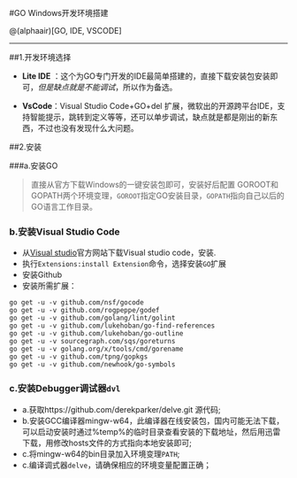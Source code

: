 #GO Windows开发环境搭建

@(alphaair)[GO, IDE, VSCODE]

--------------
##1.开发环境选择
- **Lite IDE** ：这个为GO专门开发的IDE最简单搭建的，直接下载安装包安装即可，*但是缺点就是不能调试*，所以作为备选。

- **VsCode**：Visual Studio Code+GO+del 扩展，微软出的开源跨平台IDE，支持智能提示，跳转到定义等等，还可以单步调试，缺点就是都是刚出的新东西，不过也没有发现什么大问题。

##2.安装

###a.安装GO
>直接从官方下载Windows的一键安装包即可，安装好后配置 GOROOT和GOPATH两个环境变理，`GOROOT`指定GO安装目录，`GOPATH`指向自己以后的GO语言工作目录。

### b.安装Visual Studio Code
- 从[Visual studio](http://www.visualstudio.com)官方网站下载Visual studio code，安装.
- 执行`Extensions:install Extension`命令，选择安装`GO`扩展
- 安装Github
- 安装所需扩展：

```
go get -u -v github.com/nsf/gocode
go get -u -v github.com/rogpeppe/godef
go get -u -v github.com/golang/lint/golint
go get -u -v github.com/lukehoban/go-find-references
go get -u -v github.com/lukehoban/go-outline
go get -u -v sourcegraph.com/sqs/goreturns
go get -u -v golang.org/x/tools/cmd/gorename
go get -u -v github.com/tpng/gopkgs
go get -u -v github.com/newhook/go-symbols
```

### c.安装Debugger调试器`dvl`
- a.获取https://github.com/derekparker/delve.git  源代码;
- b.安装GCC编译器mingw-w64，此编译器在线安装包，国内可能无法下载，可以启动安装时通过%temp%的临时目录查看安装的下载地址，然后用迅雷下载，用修改hosts文件的方式指向本地安装即可;
- c.将mingw-w64的bin目录加入环境变理`PATH`;
- c.编译调式器`delve`，请确保相应的环境变量配置正确；


